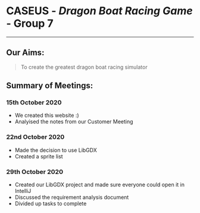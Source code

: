 # CASEUS - *Dragon Boat Racing Game* - Group 7
---
## Our Aims:
> To create the greatest dragon boat racing simulator 

## Summary of Meetings:
### 15th October 2020
* We created this website :)
* Analyised the notes from our Customer Meeting

### 22nd October 2020
* Made the decision to use LibGDX
* Created a sprite list

### 29th October 2020
* Created our LibGDX project and made sure everyone could open it in IntelliJ
* Discussed the requirement analysis document
* Divided up tasks to complete 
